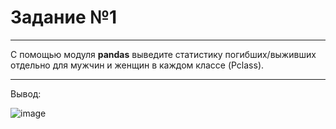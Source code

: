 # Задание №1
***
С помощью модуля **pandas** выведите статистику погибших/выживших отдельно для мужчин и женщин в каждом классе (Pclass).
***
Вывод:


![image](https://user-images.githubusercontent.com/72620861/133924836-e73faf4e-bd4d-4df5-9096-48f13a74ad7f.png)

